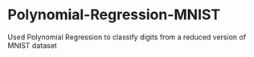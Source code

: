 # Polynomial-Regression-MNIST
Used Polynomial Regression to classify digits from a reduced version of MNIST dataset
